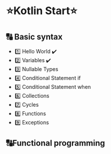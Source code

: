 # ⭐Kotlin Start⭐
## 🔠 Basic syntax
- 1️⃣ Hello World ✔️
- 2️⃣ Variables ✔️
- 3️⃣ Nullable Types
- 4️⃣ Conditional Statement if
- 5️⃣ Conditional Statement when
- 6️⃣ Collections
- 7️⃣ Сycles
- 8️⃣ Functions
- 9️⃣ Exceptions
## 🔠Functional programming

